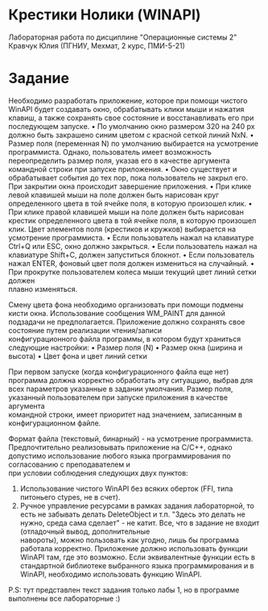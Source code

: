 # Крестики Нолики (WINAPI)
Лабораторная работа по дисциплине "Операционные системы 2"
Кравчук Юлия (ПГНИУ, Мехмат, 2 курс, ПМИ-5-21)

# Задание
Необходимо	разработать	приложение,	которое	при	помощи	чистого	WinAPI будет создавать	окно,	обрабатывать	клики	мыши	и	нажатия	клавиш,	а	также	сохранять	свое состояние	и	восстанавливать	его	при	последующем	запуске.
• По	умолчанию	окно	размером	320	на	240	px должно	быть	закрашено	синим	цветом с	красной	сеткой	линий	NxN.
• Размер	поля	(переменная	N)	по	умолчанию	выбирается	на	усмотрение программиста.	Однако,	пользователь	имеет	возможность	переопределить	размер поля,	указав	его	в	качестве	аргумента	командной	строки	при	запуске	приложения.
• Окно	существует	и	обрабатывает	события	до	тех	пор,	пока	пользователь	не	закрыл его.	При	закрытии	окна	происходит	завершение	приложения.
• При	клике	левой	клавишей	мыши	на	поле	должен	быть	нарисован	круг определенного	цвета	в	той	ячейке	поля,	в	которую	произошел	клик.
• При	клике	правой	клавишей	мыши	на	поле	должен	быть	нарисован	крестик	определенного	цвета	в	той	ячейке	поля, в	которую	произошел	клик.	Цвет элементов	поля	(крестиков	и	кружков)	выбирается	на	усмотрение	программиста.
• Если	пользователь	нажал	на	клавиатуре	Ctrl+Q или	ESC,	окно	должно	закрыться.
• Если	пользователь	нажал	на	клавиатуре	Shift+C,	должен	запуститься	блокнот.
• Если	пользователь	нажал	ENTER,	фоновый	цвет	поля	должен	измениться	на случайный.
• При	прокрутке	пользователем	колеса	мыши	текущий	цвет	линий	сетки	должен	
плавно	изменяться.

Смену	цвета	фона	необходимо	организовать	при	помощи	подмены	кисти	окна.	Использование	сообщения	WM_PAINT для	данной	подзадачи не	предполагается. Приложение	должно	сохранять	свое	состояние	путем	реализации	чтения/записи	
конфигурационного	файла	программы,	в	котором	будут	храниться	следующие	настройки:
• Размер	поля	(N)
• Размер	окна	(ширина и	высота)
• Цвет	фона	и	цвет	линий	сетки

При	первом	запуске	(когда	конфигурационного	файла	еще	нет)	программа	должна корректно	обработать	эту	ситуаццию,	выбрав	для	всех	параметров	указанные	в	задании	умолчания. Размер	поля,	указанный	пользователем	при	запуске	приложения	в	качестве	аргумента	
командной	строки,	имеет	приоритет	над	значением,	записанным	в	конфигурационном файле.

Формат	файла	(текстовый,	бинарный)	- на	усмотрение	программиста. Предпочтительно	реализовывать	приложение	на	C/C++,	однако	допустимо	использование	любого	языка	программирования	по	согласованию	с	преподавателем	и	
при	условии	соблюдения	следующих	двух	пунктов:
1. Использование	чистого	WinAPI без	всяких	оберток	(FFI,	типа	питоньего	ctypes,	не	в	счет).
2. Ручное	управление	ресурсами	в	рамках	задания	лабораторной,	то	есть	не	забывать делать	DeleteObject и	т.п.	"Здесь	это	делать	не	нужно,	среда	сама	сделает" - не	катит.	Все,	что	в	задание	не	входит	(отладочный	вывод,	дополнительные	
навороты),	можно	пользовать	как	угодно,	лишь	бы	программа	работала	корректно. Приложение	должно	использовать	функции	WinAPI там,	где	это	возможно.	Если эквивалентные	функции	есть	в	стандартной	библиотеке	выбранного	языка	программирования	и	в	WinAPI,	необходимо	использовать	функцию	WinAPI.

P.S: тут представлен текст задания только лабы 1, но в программе выполнены все лабораторные :)
